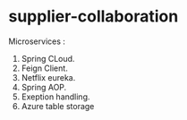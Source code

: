 # supplier-collaboration

Microservices :
1. Spring CLoud.
2. Feign Client.
3. Netflix eureka.
4. Spring AOP.
5. Exeption handling.
6. Azure table storage
